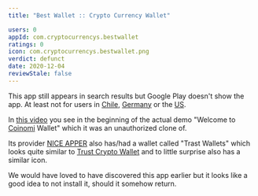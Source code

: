 ```yaml
---
title: "Best Wallet :: Crypto Currency Wallet"

users: 0
appId: com.cryptocurrencys.bestwallet
ratings: 0
icon: com.cryptocurrencys.bestwallet.png
verdict: defunct
date: 2020-12-04
reviewStale: false
---
```


This app still appears in search results but Google Play doesn't show the app.
At least not for users in 
[Chile](https://play.google.com/store/apps/details?id=com.cryptocurrencys.bestwallet&hl=es&gl=CL),
[Germany](https://play.google.com/store/apps/details?id=com.cryptocurrencys.bestwallet&hl=de&gl=DE)
or the
[US](https://play.google.com/store/apps/details?id=com.cryptocurrencys.bestwallet&hl=en&gl=US).

In [this video](https://www.youtube.com/watch?v=eFfECTyRuos) you see in the
beginning of the actual demo "Welcome to [Coinomi](/coinomi/) Wallet" which it
was an unauthorized clone of.

Its provider [NICE APPER](https://apk.support/developer/NICE+APPER) also has/had
a wallet called "Trast Wallets" which looks quite similar to
[Trust Crypto Wallet](/trust/) and to little surprise also has a similar icon.

We would have loved to have discovered this app earlier but it looks like a good
idea to not install it, should it somehow return.